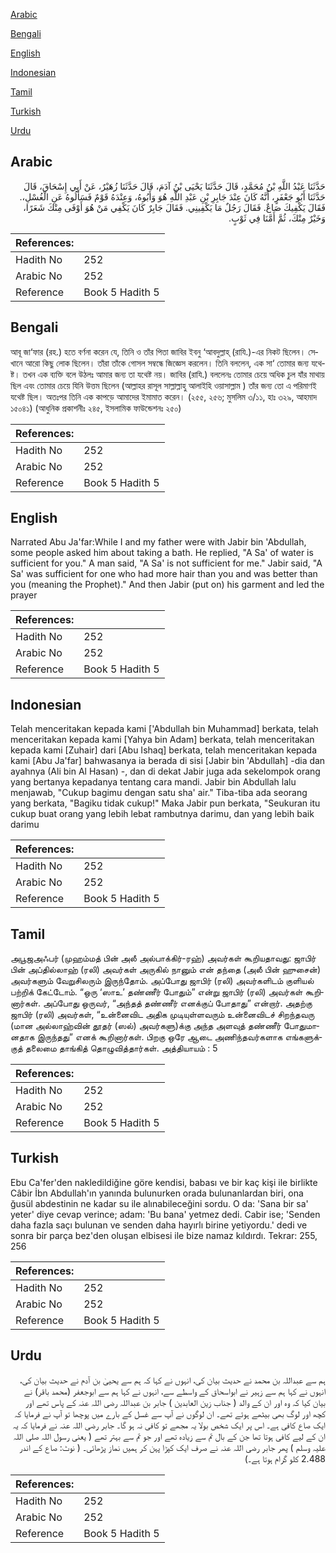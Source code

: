 [Arabic](#arabic)

[Bengali](#bengali)

[English](#english)

[Indonesian](#indonesian)

[Tamil](#tamil)

[Turkish](#turkish)

[Urdu](#urdu)

## Arabic


<div dir="rtl" lang="ar" style={{fontSize:'larger',backgroundColor:'#f8f9fa',padding:20}}>
حَدَّثَنَا عَبْدُ اللَّهِ بْنُ مُحَمَّدٍ، قَالَ حَدَّثَنَا يَحْيَى بْنُ آدَمَ، قَالَ حَدَّثَنَا زُهَيْرٌ، عَنْ أَبِي إِسْحَاقَ، قَالَ حَدَّثَنَا أَبُو جَعْفَرٍ، أَنَّهُ كَانَ عِنْدَ جَابِرِ بْنِ عَبْدِ اللَّهِ هُوَ وَأَبُوهُ، وَعِنْدَهُ قَوْمٌ فَسَأَلُوهُ عَنِ الْغُسْلِ،‏.‏ فَقَالَ يَكْفِيكَ صَاعٌ‏.‏ فَقَالَ رَجُلٌ مَا يَكْفِينِي‏.‏ فَقَالَ جَابِرٌ كَانَ يَكْفِي مَنْ هُوَ أَوْفَى مِنْكَ شَعَرًا، وَخَيْرٌ مِنْكَ، ثُمَّ أَمَّنَا فِي ثَوْبٍ‏.‏
</div>
<div style={{backgroundColor:'#f8f9fa',padding:20, marginBottom: 10}}><table> <thead> <tr> <th>References:</th> <th></th> </tr> </thead> <tbody><tr><td>Hadith No</td><td>252</td></tr><tr><td>Arabic No</td><td>252</td></tr><tr><td>Reference</td><td>Book 5 Hadith 5</td></tr></tbody></table></div>

## Bengali


<div dir="ltr" lang="bn" style={{fontSize:'larger',backgroundColor:'#f8f9fa',padding:20}}>
আবূ জা‘ফার (রহ.) হতে বর্ণনা করেন যে, তিনি ও তাঁর পিতা জাবির ইবনু ‘আবদুল্লাহ্ (রাযি.)-এর নিকট ছিলেন। সেখানে আরো কিছু লোক ছিলেন। তাঁরা তাঁকে গোসল সম্বন্ধে জিজ্ঞেস করলেন। তিনি বললেন, এক সা‘ তোমার জন্য যথেষ্ট। তখন এক ব্যক্তি বলে উঠলঃ আমার জন্য তা যথেষ্ট নয়। জাবির (রাযি.) বললেনঃ তোমার চেয়ে অধিক চুল যাঁর মাথায় ছিল এবং তোমার চেয়ে যিনি উত্তম ছিলেন (আল্লাহর রাসূল সাল্লাল্লাহু আলাইহি ওয়াসাল্লাম ) তাঁর জন্য তো এ পরিমাণই যথেষ্ট ছিল। অতঃপর তিনি এক কাপড়ে আমাদের ইমামাত করেন। (২৫৫, ২৫৬; মুসলিম ৩/১১, হাঃ ৩২৯, আহমাদ ১৫০৪১) (আধুনিক প্রকাশনীঃ ২৪৫, ইসলামিক ফাউন্ডেশনঃ ২৫০)
</div>
<div style={{backgroundColor:'#f8f9fa',padding:20, marginBottom: 10}}><table> <thead> <tr> <th>References:</th> <th></th> </tr> </thead> <tbody><tr><td>Hadith No</td><td>252</td></tr><tr><td>Arabic No</td><td>252</td></tr><tr><td>Reference</td><td>Book 5 Hadith 5</td></tr></tbody></table></div>

## English


<div dir="ltr" lang="en" style={{fontSize:'larger',backgroundColor:'#f8f9fa',padding:20}}>
Narrated Abu Ja'far:While I and my father were with Jabir bin 'Abdullah, some people asked him about taking a bath. He replied, "A Sa' of water is sufficient for you." A man said, "A Sa' is not sufficient for me." Jabir said, "A Sa' was sufficient for one who had more hair than you and was better than you (meaning the Prophet)." And then Jabir (put on) his garment and led the prayer
</div>
<div style={{backgroundColor:'#f8f9fa',padding:20, marginBottom: 10}}><table> <thead> <tr> <th>References:</th> <th></th> </tr> </thead> <tbody><tr><td>Hadith No</td><td>252</td></tr><tr><td>Arabic No</td><td>252</td></tr><tr><td>Reference</td><td>Book 5 Hadith 5</td></tr></tbody></table></div>

## Indonesian


<div dir="ltr" lang="id" style={{fontSize:'larger',backgroundColor:'#f8f9fa',padding:20}}>
Telah menceritakan kepada kami ['Abdullah bin Muhammad] berkata, telah menceritakan kepada kami [Yahya bin Adam] berkata, telah menceritakan kepada kami [Zuhair] dari [Abu Ishaq] berkata, telah menceritakan kepada kami [Abu Ja'far] bahwasanya ia berada di sisi [Jabir bin 'Abdullah] -dia dan ayahnya (Ali bin Al Hasan) -, dan di dekat Jabir juga ada sekelompok orang yang bertanya kepadanya tentang cara mandi. Jabir bin Abdullah lalu menjawab, "Cukup bagimu dengan satu sha' air." Tiba-tiba ada seorang yang berkata, "Bagiku tidak cukup!" Maka Jabir pun berkata, "Seukuran itu cukup buat orang yang lebih lebat rambutnya darimu, dan yang lebih baik darimu
</div>
<div style={{backgroundColor:'#f8f9fa',padding:20, marginBottom: 10}}><table> <thead> <tr> <th>References:</th> <th></th> </tr> </thead> <tbody><tr><td>Hadith No</td><td>252</td></tr><tr><td>Arabic No</td><td>252</td></tr><tr><td>Reference</td><td>Book 5 Hadith 5</td></tr></tbody></table></div>

## Tamil


<div dir="ltr" lang="ta" style={{fontSize:'larger',backgroundColor:'#f8f9fa',padding:20}}>
அபூஜஅஃபர் (முஹம்மத் பின் அலீ அல்பாக்கிர்-ரஹ்) அவர்கள் கூறியதாவது: ஜாபிர் பின் அப்தில்லாஹ் (ரலி) அவர்கள் அருகில் நானும் என் தந்தை (அலீ பின் ஹுசைன்) அவர்களும் வேறுசிலரும் இருந்தோம். அப்போது ஜாபிர் (ரலி) அவர்களிடம் குளியல் பற்றிக் கேட்டோம். “ஒரு ‘ஸாஉ’ தண்ணீர் போதும்” என்று ஜாபிர் (ரலி) அவர்கள் கூறினார்கள். அப்போது ஒருவர், “அந்தத் தண்ணீர் எனக்குப் போதாது” என்றார். அதற்கு ஜாபிர் (ரலி) அவர்கள், “உன்னைவிட அதிக முடியுள்ளவரும் உன்னைவிடச் சிறந்தவரு (மான அல்லாஹ்வின் தூதர் (ஸல்) அவர்களு)க்கு அந்த அளவுத் தண்ணீர் போதுமானதாக இருந்தது” எனக் கூறினார்கள். பிறகு ஒரே ஆடை அணிந்தவர்களாக எங்களுக்குத் தலைமை தாங்கித் தொழுவித்தார்கள். அத்தியாயம் : 5
</div>
<div style={{backgroundColor:'#f8f9fa',padding:20, marginBottom: 10}}><table> <thead> <tr> <th>References:</th> <th></th> </tr> </thead> <tbody><tr><td>Hadith No</td><td>252</td></tr><tr><td>Arabic No</td><td>252</td></tr><tr><td>Reference</td><td>Book 5 Hadith 5</td></tr></tbody></table></div>

## Turkish


<div dir="ltr" lang="tr" style={{fontSize:'larger',backgroundColor:'#f8f9fa',padding:20}}>
Ebu Ca'fer'den nakledildiğine göre kendisi, babası ve bir kaç kişi ile birlikte Câbir İbn Abdullah'ın yanında bulunurken orada bulunanlardan biri, ona ğusül abdestinin ne kadar su ile alınabileceğini sordu. O da: 'Sana bir sa' yeter' diye cevap verince; adam: 'Bu bana' yetmez dedi. Cabir ise; 'Senden daha fazla saçı bulunan ve senden daha hayırlı birine yetiyordu.' dedi ve sonra bir parça bez'den oluşan elbisesi ile bize namaz kıldırdı. Tekrar: 255, 256
</div>
<div style={{backgroundColor:'#f8f9fa',padding:20, marginBottom: 10}}><table> <thead> <tr> <th>References:</th> <th></th> </tr> </thead> <tbody><tr><td>Hadith No</td><td>252</td></tr><tr><td>Arabic No</td><td>252</td></tr><tr><td>Reference</td><td>Book 5 Hadith 5</td></tr></tbody></table></div>

## Urdu


<div dir="rtl" lang="ur" style={{fontSize:'larger',backgroundColor:'#f8f9fa',padding:20}}>
ہم سے عبداللہ بن محمد نے حدیث بیان کی، انہوں نے کہا کہ ہم سے یحییٰ بن آدم نے حدیث بیان کی، انہوں نے کہا ہم سے زہیر نے ابواسحاق کے واسطے سے، انہوں نے کہا ہم سے ابوجعفر (محمد باقر) نے بیان کیا کہ وہ اور ان کے والد ( جناب زین العابدین ) جابر بن عبداللہ رضی اللہ عنہ کے پاس تھے اور کچھ اور لوگ بھی بیٹھے ہوئے تھے۔ ان لوگوں نے آپ سے غسل کے بارے میں پوچھا تو آپ نے فرمایا کہ ایک صاع کافی ہے۔ اس پر ایک شخص بولا یہ مجھے تو کافی نہ ہو گا۔ جابر رضی اللہ عنہ نے فرمایا کہ یہ ان کے لیے کافی ہوتا تھا جن کے بال تم سے زیادہ تھے اور جو تم سے بہتر تھے ( یعنی رسول اللہ صلی اللہ علیہ وسلم ) پھر جابر رضی اللہ عنہ نے صرف ایک کپڑا پہن کر ہمیں نماز پڑھائی۔ ( نوٹ: صاع کے اندر 2.488 کلو گرام ہوتا ہے۔)
</div>
<div style={{backgroundColor:'#f8f9fa',padding:20, marginBottom: 10}}><table> <thead> <tr> <th>References:</th> <th></th> </tr> </thead> <tbody><tr><td>Hadith No</td><td>252</td></tr><tr><td>Arabic No</td><td>252</td></tr><tr><td>Reference</td><td>Book 5 Hadith 5</td></tr></tbody></table></div>